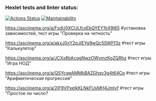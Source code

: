 ### Hexlet tests and linter status:
[![Actions Status](https://github.com/stav86/php-project-45/actions/workflows/hexlet-check.yml/badge.svg)](https://github.com/stav86/php-project-45/actions)
[![Maintainability](https://api.codeclimate.com/v1/badges/6aa027464e1646d450cb/maintainability)](https://codeclimate.com/github/stav86/php-project-45/maintainability)

https://asciinema.org/a/FsdU0XCULfcxEbQYEY1hX9l65 #установка зависимостей, тест игры "Проверка на четность"

https://asciinema.org/a/akxJ0xY2pJjEYq9wQc5SWFf3z #тест игры "Калькулятор"

https://asciinema.org/a/JCXx8bAcggNwzOWvmzKgZQRhz #тест игры "Игра НОД"

https://asciinema.org/a/QSYcgeAMMkBAZGhqv3g4t64Cp #тест игры "Арифмитическая прогрессия"

https://asciinema.org/a/2jF9VPxeIkKLNkFUsMH4Jmlvf #тест игры "Простое ли число?